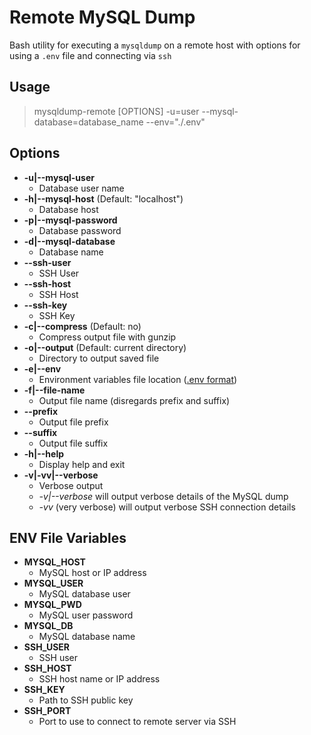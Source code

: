 # Remote MySQL Dump

Bash utility for executing a `mysqldump` on a remote host with options for using a `.env` file and connecting via `ssh`

## Usage
>mysqldump-remote [OPTIONS] -u=user --mysql-database=database_name --env="./.env"

## Options
  - **-u|--mysql-user**
    - Database user name
  - **-h|--mysql-host** (Default: "localhost")
    - Database host
  - **-p|--mysql-password**
    - Database password
  - **-d|--mysql-database**
    - Database name
  - **--ssh-user**
    - SSH User
  - **--ssh-host**
    - SSH Host
  - **--ssh-key**
    - SSH Key
  - **-c|--compress** (Default: no)
    - Compress output file with gunzip
  - **-o|--output** (Default: current directory)
    - Directory to output saved file
  - **-e|--env**
    - Environment variables file location ([.env format](https://github.com/vlucas/phpdotenv#usage))
  - **-f|--file-name**
    - Output file name (disregards prefix and suffix)
  - **--prefix**
    - Output file prefix
  - **--suffix**
    - Output file suffix
  - **-h|--help**
    - Display help and exit
  - **-v|-vv|--verbose**
    - Verbose output
    - *-v|--verbose* will output verbose details of the MySQL dump
    - *-vv* (very verbose) will output verbose SSH connection details

## ENV File Variables
  - **MYSQL_HOST**
    - MySQL host or IP address
  - **MYSQL_USER**
    - MySQL database user
  - **MYSQL_PWD**
    - MySQL user password
  - **MYSQL_DB**
    - MySQL database name
  - **SSH_USER**
    - SSH user
  - **SSH_HOST**
    - SSH host name or IP address
  - **SSH_KEY**
    - Path to SSH public key
  - **SSH_PORT**
    - Port to use to connect to remote server via SSH
